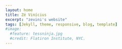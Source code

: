 ```yaml
---
layout: home
title: Zé Vinícius
excerpt: "zevini's website"
tags: [Jekyll, theme, responsive, blog, template]
#image:
  #feature: tessninja.jpg
  #credit: Flatiron Institute, NYC.
---
```

